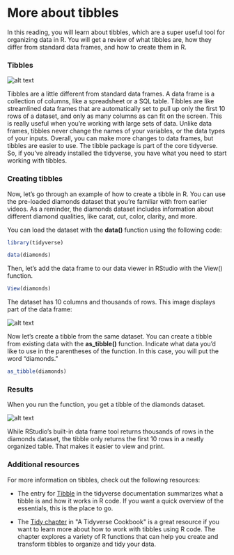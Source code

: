 # More about tibbles    


In this reading, you will learn about tibbles, which are a super useful tool for organizing data in R. You will get a review of what tibbles are, how they differ from standard data 
frames, and how to create them in R. 

### Tibbles     

![alt text](https://d3c33hcgiwev3.cloudfront.net/imageAssetProxy.v1/IEEW4T9-Q5GBFuE_fvORwA_195bfa1402b14ac8b570fbb2d28d2e95_Screen-Shot-2021-04-21-at-10.17.59-AM.png?expiry=1686960000000&hmac=Vn5Ok_3Ui9Q0SbtKaa_ZV5cgpcBLT_bGuQLl6cvflLk)    



Tibbles are a little different from standard data frames. A data frame is a collection of columns, like a spreadsheet or a SQL table. Tibbles are like streamlined data frames that 
are automatically set to pull up only the first 10 rows of a dataset, and only as many columns as can fit on the screen. This is really useful when you’re working with large sets 
of data. Unlike data frames, tibbles never change the names of your variables, or the data types of your inputs. Overall, you can make more changes to data frames, but tibbles are 
easier to use. The tibble package is part of the core tidyverse. So, if you’ve already installed the tidyverse, you have what you need to start working with tibbles. 

### Creating tibbles     


Now, let’s go through an example of how to create a tibble in R. You can use the pre-loaded diamonds dataset that you’re familiar with from earlier videos. As a reminder, the diamonds 
dataset includes information about different diamond qualities, like carat, cut, color, clarity, and more. 

You can load the dataset with the **data()** function using the following code:
```r
library(tidyverse) 

data(diamonds)
```


Then, let’s add the data frame to our data viewer in RStudio with the View() function. 
```r
View(diamonds)
```


The dataset has 10 columns and thousands of rows. This image displays part of the data frame:    

![alt text](https://d3c33hcgiwev3.cloudfront.net/imageAssetProxy.v1/vRf33YfiS_yX992H4qv8Mw_6a91eeac27a544c684de8f57d906764e_Screenshot-2020-11-02-at-9.43.48-AM-1-.png?expiry=1686960000000&hmac=UKIPo663a8owT5loXJDvNJ_d-4WzxPQrJDOv0rjnp-E)   


Now let’s create a tibble from the same dataset. You can create a tibble from existing data with the **as_tibble()** function. Indicate what data you’d like to use in the parentheses 
of the function. In this case, you will put the word “diamonds."
```r
as_tibble(diamonds)
```


### Results    


When you run the function, you get a tibble of the diamonds dataset. 

![alt text](https://d3c33hcgiwev3.cloudfront.net/imageAssetProxy.v1/ykUrci7HS4KFK3Iux9uCpg_f0d7cc49563347b49d4dd322b80ae11a_Screen-Shot-2021-03-15-at-1.58.27-PM.png?expiry=1686960000000&hmac=HeA34Vx_DHFrR_9OKOqz9BblICpMFUeJlmmLbOVMCKo)    


While RStudio’s built-in data frame tool returns thousands of rows in the diamonds dataset, the tibble only returns the first 10 rows in a neatly organized table. That makes it easier 
to view and print. 

### Additional resources     


For more information on tibbles, check out the following resources: 

* The entry for 
[Tibble](https://tibble.tidyverse.org/)
 in the tidyverse documentation summarizes what a tibble is and how it works in R code. If you want a quick overview of the essentials, this is the place to go. 

* The 
[Tidy chapter](https://rstudio-education.github.io/tidyverse-cookbook/tidy.html#)
 in "A Tidyverse Cookbook" is a great resource if you want to learn more about how to work with tibbles using R code. The chapter explores a variety of R functions that can help you
create and transform tibbles to organize and tidy your data.


